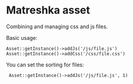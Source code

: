 # Matreshka asset

 Combining and managing css and js files.
 
 Basic usage:
 ~~~
 Asset::getInstance()->addJs('/js/file.js')
 Asset::getInstance()->addCss('/css/file.css')
~~~  

 You can set the sorting for files: 
~~~
 Asset::getInstance()->addJs('/js/file.js', 1)
~~~
